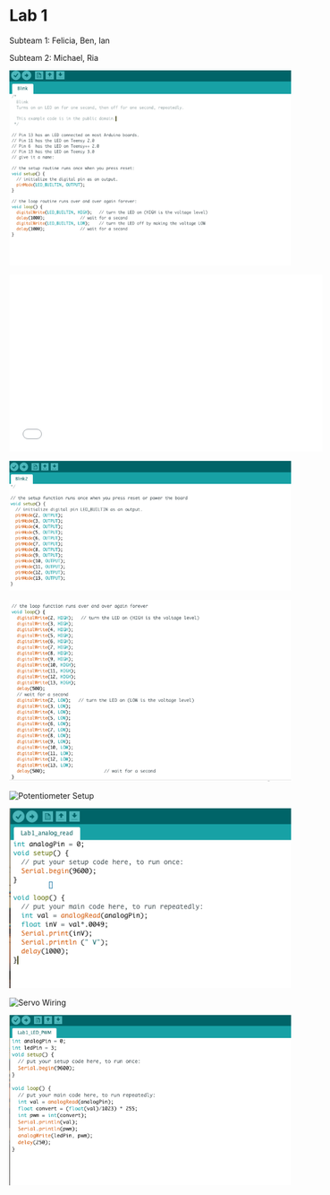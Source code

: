
# Lab 1

Subteam 1: Felicia, Ben, Ian

Subteam 2: Michael, Ria


![Original blink code](/media/original_blink.png)

<iframe width="560" height="315" src="www.youtube.com/watch?v=TRF9JSS3JlQ" frameborder="0" allowfullscreen></iframe>

 
![Modified blink code (setup)](/media/blink_setup.png)
 

![Modified blink code (loop)](/media/blink_loop.png)


![Potentiometer Setup](/media/PotentiometerSetup.png)  


![Analog read function](/media/analog_read.png)


![Servo Wiring](/media/servo_wiring.png)
 

![Analog write using potentiometer](/media/PWM.png)
